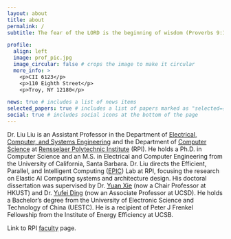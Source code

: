 ```yaml
---
layout: about
title: about
permalink: /
subtitle: The fear of the LORD is the beginning of wisdom (Proverbs 9:10a)

profile:
  align: left
  image: prof_pic.jpg
  image_circular: false # crops the image to make it circular
  more_info: >
    <p>CII 6123</p>
    <p>110 Eighth Street</p>
    <p>Troy, NY 12180</p>

news: true # includes a list of news items
selected_papers: true # includes a list of papers marked as "selected={true}"
social: true # includes social icons at the bottom of the page
---
```


Dr. Liu Liu is an Assistant Professor in the Department of [Electrical, Computer, and Systems Engineering](https://ecse.rpi.edu) and the Department of [Computer Science](https://science.rpi.edu/computer-science) at [Rensselaer Polytechnic Institute](https://rpi.edu) (RPI). 
He holds a Ph.D. in Computer Science and an M.S. in Electrical and Computer Engineering from the University of California, Santa Barbara.
Dr. Liu directs the Efficient, Parallel, and Intelligent Computing ([EPIC](https://epic-rpi.github.io)) Lab at RPI, focusing the research on Elastic AI Computing systems and architecture design.
His doctoral dissertation was supervised by Dr. [Yuan Xie](https://ece.hkust.edu.hk/yuanxie) (now a Chair Professor at HKUST) and Dr. [Yufei Ding](https://picassolab.squarespace.com/yufei) (now an Associate Professor at UCSD).
He holds a Bachelor’s degree from the University of Electronic Science and Technology of China (UESTC).
He is a recipient of Peter J Frenkel Fellowship from the Institute of Energy Efficiency at UCSB.

Link to RPI [faculty](https://faculty.rpi.edu/liu-liu) page.
